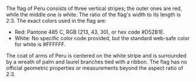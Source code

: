 The flag of Peru consists of three vertical stripes; the outer ones are red, while the middle one is white. The ratio of the flag's width to its length is 2:3. The exact colors used in the flag are:

- Red: Pantone 485 C, RGB (213, 43, 30), or hex code #D52B1E.
- White: No specific color code provided, but the standard web-safe color for white is #FFFFFF.

The coat of arms of Peru is centered on the white stripe and is surrounded by a wreath of palm and laurel branches tied with a ribbon. The flag has no official geometric properties or measurements beyond the aspect ratio of 2:3.